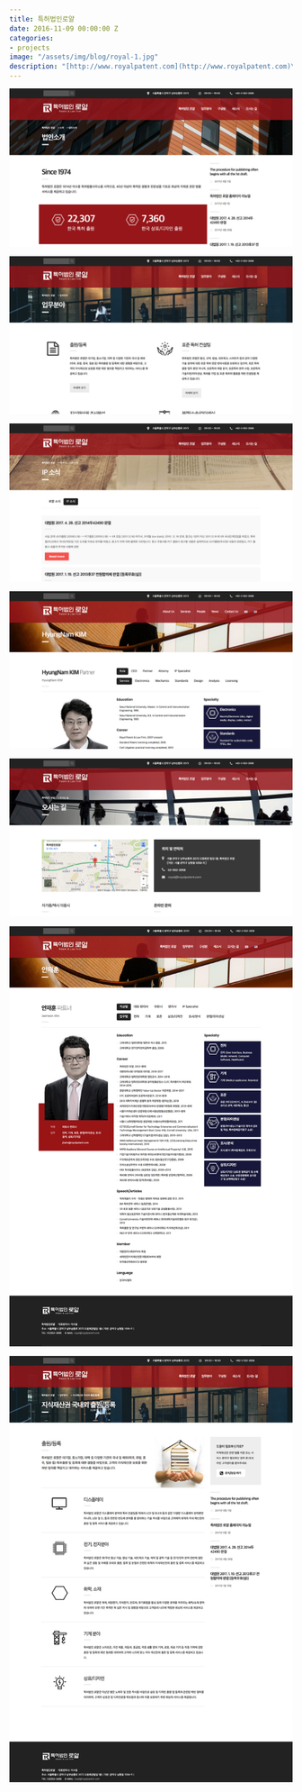 ```yaml
---
title: 특허법인로얄
date: 2016-11-09 00:00:00 Z
categories:
- projects
image: "/assets/img/blog/royal-1.jpg"
description: "[http://www.royalpatent.com](http://www.royalpatent.com)\n"
---
```


![](/assets/img/blog/royal-2.jpg)

![](/assets/img/blog/royal-3.jpg)

![](/assets/img/blog/royal-4.jpg)

![](/assets/img/blog/royal-5.jpg)

![](/assets/img/blog/royal-6.jpg)

![](/assets/img/blog/royal-7.jpg)

![](/assets/img/blog/royal-8.jpg)